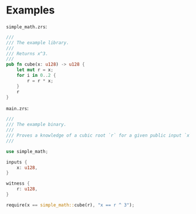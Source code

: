 # Examples

`simple_math.zrs`:

```rust
/// 
/// The example library.
/// 
/// Returns x^3.
/// 
pub fn cube(x: u128) -> u128 {
    let mut r = x;
    for i in 0..2 {
        r = r * x;
    }
    r
}
```

`main.zrs`:

```rust
///
/// The example binary.
/// 
/// Proves a knowledge of a cubic root `r` for a given public input `x`.
///

use simple_math;

inputs {
    x: u128,
}

witness {
    r: u128,
}

require(x == simple_math::cube(r), "x == r ^ 3");
```
